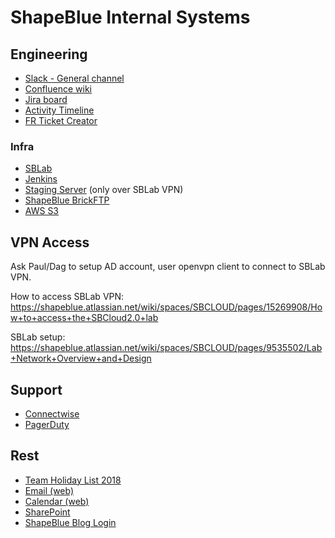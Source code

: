 # ShapeBlue Internal Systems

## Engineering

- [Slack - General channel](https://shapeblue.slack.com/messages/C0D28VB5J/)
- [Confluence wiki](https://shapeblue.atlassian.net/wiki)
- [Jira board](https://shapeblue.atlassian.net/secure/RapidBoard.jspa?rapidView=34)
- [Activity Timeline](https://shapeblue.activitytimeline.com/dashboard/index)
- [FR Ticket Creator](https://shapeblue.atlassian.net/wiki/spaces/INT/pages/67671214/New+Feature+Request+Ticket+Creator)

### Infra

- [SBLab](https://lab.shapeblue.com/client/)
- [Jenkins](https://jenkins.shapeblue.com/)
- [Staging Server](http://staging.yadav.xyz/) (only over SBLab VPN)
- [ShapeBlue BrickFTP](https://shapeblue.brickftp.com/)
- [AWS S3](https://console.aws.amazon.com/s3/home?region=us-east-1)

## VPN Access

Ask Paul/Dag to setup AD account, user openvpn client to connect to SBLab VPN.

How to access SBLab VPN:
https://shapeblue.atlassian.net/wiki/spaces/SBCLOUD/pages/15269908/How+to+access+the+SBCloud2.0+lab

SBLab setup:
https://shapeblue.atlassian.net/wiki/spaces/SBCLOUD/pages/9535502/Lab+Network+Overview+and+Design

## Support

- [Connectwise](https://eu.myconnectwise.net/)
- [PagerDuty](https://shapeblue.pagerduty.com/schedules)

## Rest

- [Team Holiday List 2018](https://shapeblue.sharepoint.com/:x:/r/_layouts/15/Doc.aspx?sourcedoc=%7B00932368-56FB-4034-9F02-E761E31E7CBA%7D&file=Holiday%20calendar%202018.xls&action=default&mobileredirect=true)
- [Email (web)](https://outlook.office.com/owa/?realm=shapeblue.com)
- [Calendar (web)](https://outlook.office.com/owa/?realm=shapeblue.com&path=/calendar/view/Week)
- [SharePoint](https://shapeblue.sharepoint.com)
- [ShapeBlue Blog Login](https://www.shapeblue.com/wpssadmin/)

